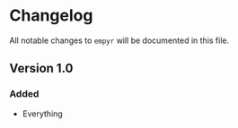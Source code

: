 # Changelog

All notable changes to `empyr` will be documented in this file.

## Version 1.0

### Added
- Everything
